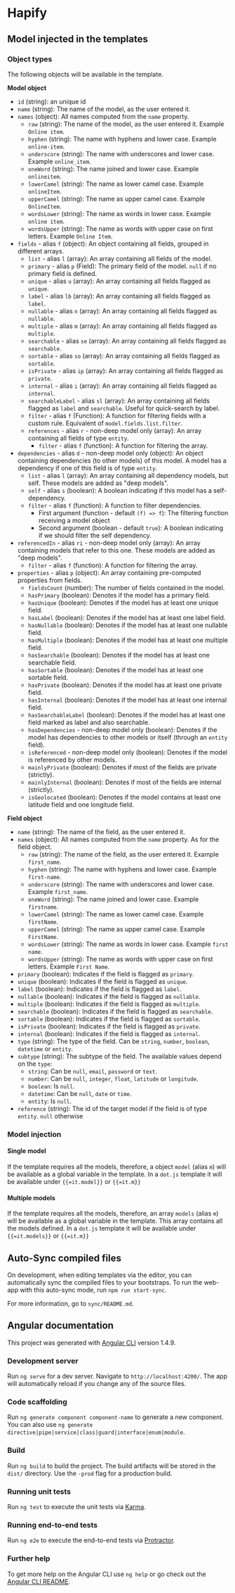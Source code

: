 # Hapify

## Model injected in the templates

### Object types

The following objects will be available in the template.

**Model object**

- `id` (string): an unique id
- `name` (string): The name of the model, as the user entered it.
- `names` (object): All names computed from the `name` property.
    - `raw` (string): The name of the model, as the user entered it. Example `Online item`.
    - `hyphen` (string): The name with hyphens and lower case. Example `online-item`.
    - `underscore` (string): The name with underscores and lower case. Example `online_item`.
    - `oneWord` (string): The name joined and lower case. Example `onlineitem`.
    - `lowerCamel` (string): The name as lower camel case. Example `onlineItem`.
    - `upperCamel` (string): The name as upper camel case. Example `OnlineItem`.
    - `wordsLower` (string): The name as words in lower case. Example `online item`.
    - `wordsUpper` (string): The name as words with upper case on first letters. Example `Online Item`.
- `fields` - alias `f` (object): An object containing all fields, grouped in different arrays.
    - `list` - alias `l` (array): An array containing all fields of the model.
    - `primary` - alias `p` (Field): The primary field of the model. `null` if no primary field is defined.
    - `unique` - alias `u` (array): An array containing all fields flagged as `unique`.
    - `label` - alias `lb` (array): An array containing all fields flagged as `label`.
    - `nullable` - alias `n` (array): An array containing all fields flagged as `nullable`.
    - `multiple` - alias `m` (array): An array containing all fields flagged as `multiple`.
    - `searchable` - alias `se` (array): An array containing all fields flagged as `searchable`.
    - `sortable` - alias `so` (array): An array containing all fields flagged as `sortable`.
    - `isPrivate` - alias `ip` (array): An array containing all fields flagged as `private`.
    - `internal` - alias `i` (array): An array containing all fields flagged as `internal`.
    - `searchableLabel` - alias `sl` (array): An array containing all fields flagged as `label` and `searchable`. Useful for quick-search by label.
    - `filter` - alias `f` (Function): A function for filtering fields with a custom rule. Equivalent of `model.fields.list.filter`.
    - `references` - alias `r` - non-deep model only (array): An array containing all fields of type `entity`.
        - `filter` - alias `f` (function): A function for filtering the array.
- `dependencies` - alias `d` - non-deep model only (object): An object containing dependencies (to other models) of this model. A model has a dependency if one of this field is of type `entity`.
    - `list` - alias `l` (array): An array containing all dependency models, but self. These models are added as "deep models".
    - `self` - alias `s` (boolean): A boolean indicating if this model has a self-dependency.
    - `filter` - alias `f` (function): A function to filter dependencies.
        - First argument (function - default `(f) => f`): The filtering function receiving a model object
        - Second argument (boolean - default `true`): A boolean indicating if we should filter the self dependency.
- `referencedIn` - alias `ri` - non-deep model only (array): An array containing models that refer to this one. These models are added as "deep models".
    - `filter` - alias `f` (function): A function for filtering the array.
- `properties` - alias `p` (object): An array containing pre-computed properties from fields.
    - `fieldsCount` (number): The number of fields contained in the model.
    - `hasPrimary` (boolean): Denotes if the model has a primary field.
    - `hasUnique` (boolean): Denotes if the model has at least one unique field.
    - `hasLabel` (boolean): Denotes if the model has at least one label field.
    - `hasNullable` (boolean): Denotes if the model has at least one nullable field.
    - `hasMultiple` (boolean): Denotes if the model has at least one multiple field.
    - `hasSearchable` (boolean): Denotes if the model has at least one searchable field.
    - `hasSortable` (boolean): Denotes if the model has at least one sortable field.
    - `hasPrivate` (boolean): Denotes if the model has at least one private field.
    - `hasInternal` (boolean): Denotes if the model has at least one internal field.
    - `hasSearchableLabel` (boolean): Denotes if the model has at least one field marked as label and also searchable.
    - `hasDependencies` - non-deep model only (boolean): Denotes if the model has dependencies to other models or itself (through an `entity` field).
    - `isReferenced` - non-deep model only (boolean): Denotes if the model is referenced by other models.
    - `mainlyPrivate` (boolean): Denotes if most of the fields are private (strictly).
    - `mainlyInternal` (boolean): Denotes if most of the fields are internal (strictly).
    - `isGeolocated` (boolean): Denotes if the model contains at least one latitude field and one longitude field.
            
**Field object**

- `name` (string): The name of the field, as the user entered it.
- `names` (object): All names computed from the `name` property. As for the field object.
    - `raw` (string): The name of the field, as the user entered it. Example `first_name`.
    - `hyphen` (string): The name with hyphens and lower case. Example `first-name`.
    - `underscore` (string): The name with underscores and lower case. Example `first_name`.
    - `oneWord` (string): The name joined and lower case. Example `firstname`.
    - `lowerCamel` (string): The name as lower camel case. Example `firstName`.
    - `upperCamel` (string): The name as upper camel case. Example `FirstName`.
    - `wordsLower` (string): The name as words in lower case. Example `first name`.
    - `wordsUpper` (string): The name as words with upper case on first letters. Example `First Name`.
- `primary` (boolean): Indicates if the field is flagged as `primary`.
- `unique` (boolean): Indicates if the field is flagged as `unique`.
- `label` (boolean): Indicates if the field is flagged as `label`.
- `nullable` (boolean): Indicates if the field is flagged as `nullable`.
- `multiple` (boolean): Indicates if the field is flagged as `multiple`.
- `searchable` (boolean): Indicates if the field is flagged as `searchable`.
- `sortable` (boolean): Indicates if the field is flagged as `sortable`.
- `isPrivate` (boolean): Indicates if the field is flagged as `private`.
- `internal` (boolean): Indicates if the field is flagged as `internal`.
- `type` (string): The type of the field. Can be `string`, `number`, `boolean`, `datetime` or `entity`.
- `subtype` (string): The subtype of the field. The available values depend on the `type`:
    - `string`: Can be `null`, `email`, `password` or `text`.
    - `number`: Can be `null`, `integer`, `float`, `latitude` or `longitude`.
    - `boolean`: Is `null`.
    - `datetime`: Can be `null`, `date` or `time`.
    - `entity`: Is `null`.
- `reference` (string): The id of the target model if the field is of type `entity`. `null` otherwise

### Model injection

#### Single model

If the template requires all the models, therefore, a object `model` (alias `m`) will be available as a global variable in the template.
In a `dot.js` template it will be available under `{{=it.model}}` or `{{=it.m}}`

#### Multiple models

If the template requires all the models, therefore, an array `models` (alias `m`) will be available as a global variable in the template.
This array contains all the models defined.
In a `dot.js` template it will be available under `{{=it.models}}` or `{{=it.m}}`

## Auto-Sync compiled files

On development, when editing templates via the editor, you can automatically sync the compiled files to your bootstraps.
To run the web-app with this auto-sync mode, run `npm run start-sync`.

For more information, go to `sync/README.md`.

## Angular documentation

This project was generated with [Angular CLI](https://github.com/angular/angular-cli) version 1.4.9.

### Development server

Run `ng serve` for a dev server. Navigate to `http://localhost:4200/`. The app will automatically reload if you change any of the source files.

### Code scaffolding

Run `ng generate component component-name` to generate a new component. You can also use `ng generate directive|pipe|service|class|guard|interface|enum|module`.

### Build

Run `ng build` to build the project. The build artifacts will be stored in the `dist/` directory. Use the `-prod` flag for a production build.

### Running unit tests

Run `ng test` to execute the unit tests via [Karma](https://karma-runner.github.io).

### Running end-to-end tests

Run `ng e2e` to execute the end-to-end tests via [Protractor](http://www.protractortest.org/).

### Further help

To get more help on the Angular CLI use `ng help` or go check out the [Angular CLI README](https://github.com/angular/angular-cli/blob/master/README.md).

